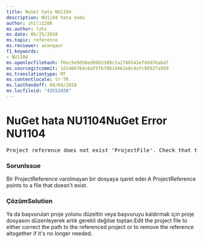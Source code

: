 ```yaml
---
title: NuGet hata NU1104
description: NU1104 hata kodu
author: zhili1208
ms.author: lzhi
ms.date: 06/25/2018
ms.topic: reference
ms.reviewer: anangaur
f1_keywords:
- NU1104
ms.openlocfilehash: f6ec5e9d50ed99b3389c1a2786542efddd76abd7
ms.sourcegitcommit: 1d1406764c6af5fb7801d462e0c4afc9092fa569
ms.translationtype: MT
ms.contentlocale: tr-TR
ms.lasthandoff: 09/04/2018
ms.locfileid: "43552026"
---
```

# <a name="nuget-error-nu1104"></a><span data-ttu-id="ba7c6-103">NuGet hata NU1104</span><span class="sxs-lookup"><span data-stu-id="ba7c6-103">NuGet Error NU1104</span></span>

<pre>Project reference does not exist 'ProjectFile'. Check that the project reference is valid and that the project file exists.</pre>

### <a name="issue"></a><span data-ttu-id="ba7c6-104">Sorun</span><span class="sxs-lookup"><span data-stu-id="ba7c6-104">Issue</span></span>
<span data-ttu-id="ba7c6-105">Bir ProjectReference varolmayan bir dosyaya işaret eder.</span><span class="sxs-lookup"><span data-stu-id="ba7c6-105">A ProjectReference points to a file that doesn't exist.</span></span>

### <a name="solution"></a><span data-ttu-id="ba7c6-106">Çözüm</span><span class="sxs-lookup"><span data-stu-id="ba7c6-106">Solution</span></span>
<span data-ttu-id="ba7c6-107">Ya da başvurulan proje yolunu düzeltin veya başvuruyu kaldırmak için proje dosyasını düzenleyerek artık gerekli değilse toptan.</span><span class="sxs-lookup"><span data-stu-id="ba7c6-107">Edit the project file to either correct the path to the referenced project or to remove the reference altogether if it's no longer needed.</span></span>